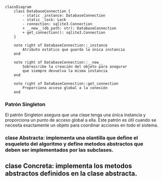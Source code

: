 ```mermaid
classDiagram
    class DatabaseConnection {
        - static _instance: DatabaseConnection
        - static _lock: Lock
        - connection: sqlite3.Connection
        + __new__(db_path: str): DatabaseConnection
        + get_connection(): sqlite3.Connection
    }

    note right of DatabaseConnection::_instance
        Atributo estático que guarda la única instancia
    end

    note right of DatabaseConnection::__new__
        Sobrescribe la creación del objeto para asegurar
        que siempre devuelva la misma instancia
    end

    note right of DatabaseConnection::get_connection
        Proporciona acceso global a la conexión
    end
```
### Patrón Singleton
El patrón Singleton asegura que una clase tenga una única instancia y proporciona un punto de acceso global a ella. Este patrón es útil cuando se necesita exactamente un objeto para coordinar acciones en todo el sistema.

### clase Abstracta: implementa una olantilla que define el esqueleto del algoritmo y define metodos abstractos que deben ser implementados por las subclases.

## clase Concreta: implementa los metodos abstractos definidos en la clase abstracta.